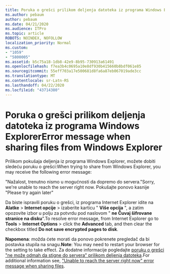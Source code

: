 ```yaml
---
title: Poruka o grešci prilikom deljenja datoteka iz programa Windows Explorer
ms.author: pebaum
author: pebaum
ms.date: 04/21/2020
ms.audience: ITPro
ms.topic: article
ROBOTS: NOINDEX, NOFOLLOW
localization_priority: Normal
ms.custom:
- "1059"
- "5800005"
ms.assetid: b5c75a18-1db8-42e9-8b95-730913a61491
ms.openlocfilehash: f7ea3b4c0695a10e8df930b415660b8bdf061e85
ms.sourcegitcommit: 55eff703a17e500681d8fa6a87eb067019ade3cc
ms.translationtype: MT
ms.contentlocale: sr-Latn-RS
ms.lasthandoff: 04/22/2020
ms.locfileid: "43714380"
---
```

# <a name="error-message-when-sharing-files-from-windows-explorer"></a><span data-ttu-id="f59ce-102">Poruka o grešci prilikom deljenja datoteka iz programa Windows Explorer</span><span class="sxs-lookup"><span data-stu-id="f59ce-102">Error message when sharing files from Windows Explorer</span></span>

<span data-ttu-id="f59ce-103">Prilikom pokušaja deljenja iz programa Windows Explorer, možete dobiti sledeću poruku o grešci:</span><span class="sxs-lookup"><span data-stu-id="f59ce-103">When trying to share from Windows Explorer, you may receive the following error message:</span></span>
  
<span data-ttu-id="f59ce-104">"Nažalost, trenutno nismo u mogućnosti da dopremo do servera.</span><span class="sxs-lookup"><span data-stu-id="f59ce-104">"Sorry, we're unable to reach the server right now.</span></span> <span data-ttu-id="f59ce-105">Pokušajte ponovo kasnije "</span><span class="sxs-lookup"><span data-stu-id="f59ce-105">Please try again later"</span></span>
  
<span data-ttu-id="f59ce-106">Da biste ispravili poruku o grešci, iz programa Internet Explorer idite na **Alatke** \> **Internet opcije** \> izaberite karticu " **Više opcija** ", a zatim opozovite izbor u polju za potvrdu pod naslovom " **ne Čuvaj šifrovane stranice na disku**".</span><span class="sxs-lookup"><span data-stu-id="f59ce-106">To resolve error message, from Internet Explorer go to **Tools** \> **Internet Options** \> click the **Advanced** tab, and then clear the checkbox titled **Do not save encrypted pages to disk**.</span></span>
  
 <span data-ttu-id="f59ce-107">**Napomena**: možda ćete morati da ponovo pokrenete pregledač da bi postavka stupila na snagu.</span><span class="sxs-lookup"><span data-stu-id="f59ce-107">**Note**: You may need to restart your browser for the setting to take effect.</span></span> <span data-ttu-id="f59ce-108">Za dodatne informacije pogledajte [poruku o grešci "ne može odmah da stigne do servera" prilikom deljenja datoteka](https://go.microsoft.com/fwlink/?linkid=2022914).</span><span class="sxs-lookup"><span data-stu-id="f59ce-108">For additional information see, ["Unable to reach the server right now" error message when sharing files](https://go.microsoft.com/fwlink/?linkid=2022914).</span></span>
  